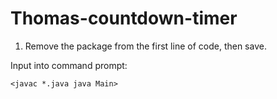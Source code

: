 # Thomas-countdown-timer

1. Remove the package from the first line of code, then save.

Input into command prompt:

`<javac *.java
java Main>`
